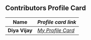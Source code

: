 ## Contributors Profile Card


| **Name**              | *Profile card link*                                    |
| ----------------------------- | --------------------------------------------------------------------- |
| **Diya Vijay**       | *[My Profile Card](https://diyavj.github.io/Profile-Card/)*                                        |
